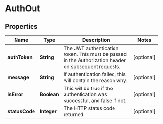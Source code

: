 # AuthOut

## Properties
Name | Type | Description | Notes
------------ | ------------- | ------------- | -------------
**authToken** | **String** | The JWT authentication token. This must be passed in the Authorization header on subsequent requests. |  [optional]
**message** | **String** | If authentication failed, this will contain the reason why. |  [optional]
**isError** | **Boolean** | This will be true if the authentication was successful, and false if not. |  [optional]
**statusCode** | **Integer** | The HTTP status code returned. |  [optional]
